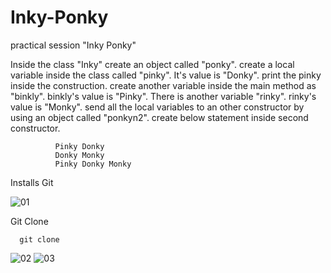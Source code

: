 # Inky-Ponky
practical session "Inky Ponky"

Inside the class "Inky" create an object called "ponky". create a local variable inside the class called "pinky".  It's value is "Donky". print the pinky inside the construction. create another variable inside the main method as "binkly". binkly's value is "Pinky". There is another variable "rinky".  rinky's value is "Monky".  send all the local variables to an other constructor by using an object  called "ponkyn2". create below statement inside second constructor. 

              Pinky Donky
              Donky Monky
              Pinky Donky Monky


Installs Git

   ![01](https://github.com/ranasinghe07/Inky-Ponky/assets/163424553/b0116a6c-2f7b-42ec-b867-46b48798f194)

Git Clone

      git clone

   ![02](https://github.com/ranasinghe07/Inky-Ponky/assets/163424553/7be12744-1f5d-4c6f-90f7-96fd8ee23dfe)
   ![03](https://github.com/ranasinghe07/Inky-Ponky/assets/163424553/c374919e-c2ac-4f7f-b01e-062b008b7f58)
